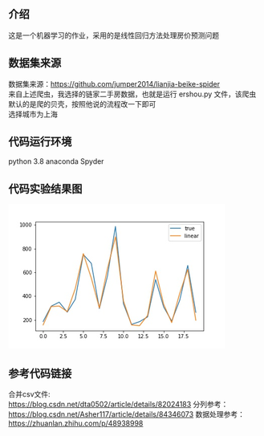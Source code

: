 ## 介绍  

这是一个机器学习的作业，采用的是线性回归方法处理房价预测问题

## 数据集来源  
数据集来源：https://github.com/jumper2014/lianjia-beike-spider  
来自上述爬虫，我选择的链家二手房数据，也就是运行  ershou.py 文件，该爬虫默认的是爬的贝壳，按照他说的流程改一下即可  
选择城市为上海


## 代码运行环境  
python 3.8
anaconda Spyder


## 代码实验结果图

![](https://github.com/banzhan1998/houseprice/blob/main/hp_predict.jpg)



## 参考代码链接

合并csv文件:  
https://blog.csdn.net/dta0502/article/details/82024183
分列参考：  
https://blog.csdn.net/Asher117/article/details/84346073
数据处理参考：  
https://zhuanlan.zhihu.com/p/48938998


